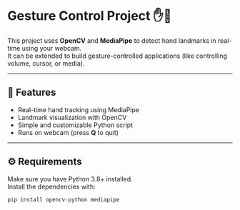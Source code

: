 # Gesture Control Project ✋🎥

This project uses **OpenCV** and **MediaPipe** to detect hand landmarks in real-time using your webcam.  
It can be extended to build gesture-controlled applications (like controlling volume, cursor, or media).

---

## 📌 Features
- Real-time hand tracking using MediaPipe
- Landmark visualization with OpenCV
- Simple and customizable Python script
- Runs on webcam (press **Q** to quit)

---

## ⚙️ Requirements
Make sure you have Python 3.8+ installed.  
Install the dependencies with:

```bash
pip install opencv-python mediapipe
